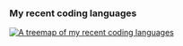 ### My recent coding languages

[![A treemap of my recent coding languages](https://github-stats.lizhen.workers.dev/languages.svg?date=202310045)](https://github.com/li3zhen1/Github-Readme-Langugae-Treemap)
